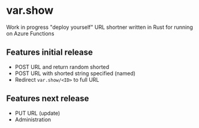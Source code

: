 # var.show

Work in progress "deploy yourself" URL shortner written in Rust for running on Azure Functions

## Features initial release

- POST URL and return random shorted
- POST URL with shorted string specified (named)
- Redirect `var.show/<ID>` to full URL

## Features next release

- PUT URL (update)
- Administration
